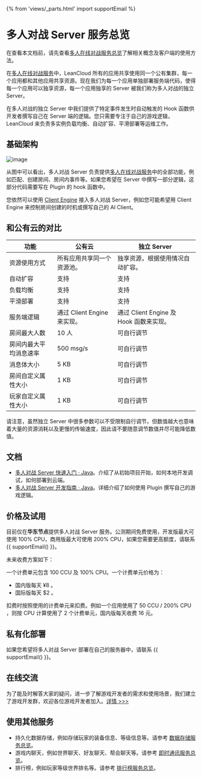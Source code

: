 {% from 'views/_parts.html' import
  supportEmail
%}

# 多人对战 Server 服务总览

在查看本文档前，请先查看[多人在线对战服务总览](multiplayer.html)了解相关概念及客户端的使用方法。

在[多人在线对战服务](multiplayer.html)中，LeanCloud 所有的应用共享使用同一个公有集群，每一个应用都和其他应用共享资源。现在我们为每一个应用单独部署服务端代码，使得每一个应用可以独享资源，每一个应用独享的 Server 被我们称为多人对战的独立 Server。

在多人对战的独立 Server 中我们提供了特定事件发生时自动触发的 Hook 函数供开发者撰写自己在 Server 端的逻辑。您只需要专注于自己的游戏逻辑，LeanCloud 来负责多实例负载均衡、自动扩容、平滑部署等运维工作。

## 基础架构

![image](images/multiplayer-server-intro.png)

从图中可以看出，多人对战 Server 负责提供[多人在线对战服务](multiplayer.html)中的全部功能，例如匹配、创建房间、房间内事件等。如果您希望在 Server 中撰写一部分逻辑，这部分代码需要写在 Plugin 的 hook 函数中。

您依然可以使用 [Client Engine](client-engine.html) 接入多人对战 Server，例如您可能希望用 Client Engine 来控制房间创建的时机或撰写自己的 AI Client。

## 和公有云的对比

| 功能   | 公有云   |  独立 Server  |
|----------|----------|---------------|
| 资源使用方式 | 所有应用共享同一个资源池。 | 独享资源，根据使用情况自动扩容。 |
| 自动扩容 | 支持 | 支持 |
| 负载均衡 | 支持 | 支持 |
| 平滑部署 | 支持 | 支持 |
| 服务端逻辑 | 通过 Client Engine 来实现。 | 通过 Client Engine 及 Hook 函数来实现。 |
| 房间最大人数 | 10 人 | 可自行调节 |
| 房间内最大平均消息速率 | 500 msg/s | 可自行调节 |
| 消息体大小 | 5 KB | 可自行调节 |
| 房间自定义属性大小 | 1 KB | 可自行调节 |
| 玩家自定义属性大小 | 1 KB | 可自行调节 |

请注意，虽然独立 Server 中很多参数可以不受限制自行调节，但数值越大也意味着大量的资源消耗以及更慢的传输速度，因此请不要随意调节数值并尽可能降低数值。

## 文档
* [多人对战 Server 快速入门 &middot; Java](multiplayer-server-quick-start-java.html)。介绍了从初始项目开始，如何本地开发调试，如何部署到云端。
* [多人对战 Server 开发指南 &middot; Java](multiplayer-server-guide-java.html)。详细介绍了如何使用 Plugin 撰写自己的游戏逻辑。

## 价格及试用
目前仅在**华东节点**提供多人对战 Server 服务。公测期间免费使用，开发版最大可使用 100% CPU，商用版最大可使用 200% CPU，如果您需要更高额度，请联系 {{ supportEmail() }}。

未来收费方案如下：

一个计费单元包含 100 CCU 及 100% CPU。一个计费单元价格为：

* 国内版每天 ¥8 。
* 国际版每天 $2 。

扣费时按照使用的计费单元来扣费。例如一个应用使用了 50 CCU / 200% CPU ，则按 CPU 计算使用了 2 个计费单元，国内版每天收费 16 元。


## 私有化部署
如果您希望将多人对战 Server 部署在自己的服务器中，请联系 {{ supportEmail() }}。

## 在线交流
为了能及时解答大家的疑问，进一步了解游戏开发者的需求和使用场景，我们建立了游戏开发群，欢迎各位游戏开发者加入。[详情 >>>](https://forum.leancloud.cn/t/leancloud-qq/19389)

## 使用其他服务

* 持久化数据存储，例如存储玩家的装备信息、等级信息等。请参考 [数据存储服务总览](storage_overview.html)。
* 游戏内聊天，例如世界聊天、好友聊天、帮会聊天等。请参考 [即时通讯服务总览](realtime_v2.html)。
* 排行榜，例如玩家等级世界排名等。请参考 [排行榜服务总览](leaderboard.html)。
